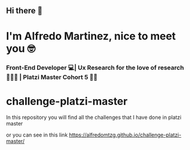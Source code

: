 
## Hi there 👋
# I'm Alfredo Martinez, nice to meet you 🤓

### Front-End Developer 💻| Ux Research for the love of research 🕵🏾‍♂️ | Platzi Master Cohort 5 💪💚

# challenge-platzi-master
In this repository you will find all the challenges that I have done in platzi master

or you can see in this link https://alfredomtzg.github.io/challenge-platzi-master/


